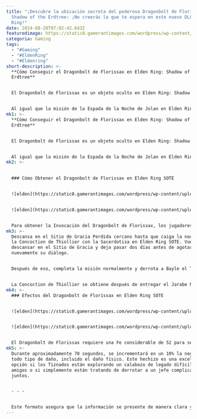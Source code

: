 ```yaml
---
title: "¡Descubre la ubicación secreta del poderoso Dragonbolt de Florissax en
  Shadow of the Erdtree: ¡No creerás lo que te espera en este nuevo DLC de Elden
  Ring!"
date: 2024-08-20T07:02:42.643Z
featuredimage: https://static0.gamerantimages.com/wordpress/wp-content/uploads/2024/08/how-to-get-the-dragonbolt-of-florissax-in-elden-ring-shadow-of-the-erdtree.jpg?q=70&fit=crop&w=1100&h=618&dpr=1
categoria: Gaming
tags:
  - "#Gaming"
  - "#EldenRing"
  - "#Eldenring"
short-description: >-
  **Cómo Conseguir el Dragonbolt de Florissax en Elden Ring: Shadow of the
  Erdtree**


  El Dragonbolt de Florissax es un objeto oculto en Elden Ring: Shadow of the Erdtree DLC, que requiere cumplir con condiciones especiales para obtenerlo. Este poderoso encantamiento es otorgado por la Sacerdotisa de la Comunión Dragónica, quien tiene una misión con dos posibles finales.


  Al igual que la misión de la Espada de la Noche de Jolan en Elden Ring: Shadow of the Erdtree, los Tiznados pueden ofrecer a la Sacerdotisa dos objetos diferentes y recibir recompensas según su elección. Una de estas recompe
mk1: >-
  **Cómo Conseguir el Dragonbolt de Florissax en Elden Ring: Shadow of the
  Erdtree**


  El Dragonbolt de Florissax es un objeto oculto en Elden Ring: Shadow of the Erdtree DLC, que requiere cumplir con condiciones especiales para obtenerlo. Este poderoso encantamiento es otorgado por la Sacerdotisa de la Comunión Dragónica, quien tiene una misión con dos posibles finales.


  Al igual que la misión de la Espada de la Noche de Jolan en Elden Ring: Shadow of the Erdtree, los Tiznados pueden ofrecer a la Sacerdotisa dos objetos diferentes y recibir recompensas según su elección. Una de estas recompensas es la Invocación del Dragonbolt de Florissax junto con las Cenizas Espirituales del Dragón Antiguo Florissax.
mk2: >-
  

  ### Cómo Obtener el Dragonbolt de Florissax en Elden Ring SOTE


  ![elden](https://static0.gamerantimages.com/wordpress/wp-content/uploads/2024/06/map-showing-route-to-grand-altar-of-dragon-communion-in-elden-ring-shadow-of-the-erdtree.jpg?q=49&fit=crop&w=750&h=422&dpr=2 "elden")


  ![elden](https://static0.gamerantimages.com/wordpress/wp-content/uploads/2024/06/6-7.jpg?q=49&fit=crop&w=750&h=422&dpr=2 "elden")


  Para obtener la Invocación del Dragonbolt de Florissax, los jugadores deben entregar la Concoction de Thiollier a la Sacerdotisa de la Comunión Dragónica durante la noche, antes de derrotar a Bayle el Temible. Primero, dirígete al Gran Altar de la Comunión Dragónica en el Foso del Dragón y habla con la Sacerdotisa. Acepta Devorar la Esencia Dracónica y agota su diálogo.
mk3: >-
  Descansa en el Sitio de Gracia Perdida cercano hasta que caiga la noche y usa
  la Concoction de Thiollier con la Sacerdotisa en Elden Ring SOTE. Vuelve a
  descansar en el Sitio de Gracia y deja pasar dos días antes de agotar
  nuevamente su diálogo.


  Después de eso, completa la misión normalmente y derrota a Bayle el Temible con la ayuda de Igon, si lo deseas, en Elden Ring SOTE. Una vez que el dragón esté derrotado, regresa con la Sacerdotisa y habla con ella para obtener el Dragonbolt de Florissax. Si confiesas haberla puesto a dormir, también te recompensará con las Cenizas Espirituales del Dragón Antiguo Florissax.


  La Concoction de Thiollier se obtiene después de entregar el Jarabe Negro a Thiollier. Puedes conseguirla hablando con Moore cerca del Sitio de Gracia Principal y luego dirigiéndote al Sitio de Gracia del Camino de los Pilares para encontrar a Thiollier. Al entregar el objeto de Moore, Thiollier te recompensará con la Concoction, y esta estará disponible en su tienda por 30,000 runas.
mk4: >-
  ### Efectos del Dragonbolt de Florissax en Elden Ring SOTE


  ![elden](https://static0.gamerantimages.com/wordpress/wp-content/uploads/2024/08/bayle-tyranny-in-elden-ring-shadow-of-the-erdtree.jpg?q=49&fit=crop&w=750&h=422&dpr=2 "elden")


  ![elden](https://static0.gamerantimages.com/wordpress/wp-content/uploads/2024/08/dragonbolt-of-florissax-in-elden-ring-sote.jpg?q=49&fit=crop&w=750&h=422&dpr=2 "elden")


  El Dragonbolt de Florissax requiere una Fe considerable de 52 para ser usado. Al lanzar esta invocación en Elden Ring: Shadow of the Erdtree, invocarás un rayo rojo que mejora tanto a ti como a tus aliados.
mk5: >-
  Durante aproximadamente 70 segundos, se incrementará en un 10% la negación de
  todo tipo de daño, incluido el daño físico. Este hechizo es una excelente
  opción si los Tiznados están explorando un calabozo de legado difícil con
  amigos o si simplemente están tratando de derrotar a un jefe complicado
  juntos.


  - - -


  Este formato asegura que la información se presente de manera clara y estructurada, brindando a los jugadores una guía completa sobre cómo obtener y utilizar el Dragonbolt de Florissax en Elden Ring: Shadow of the Erdtree.
---
```


